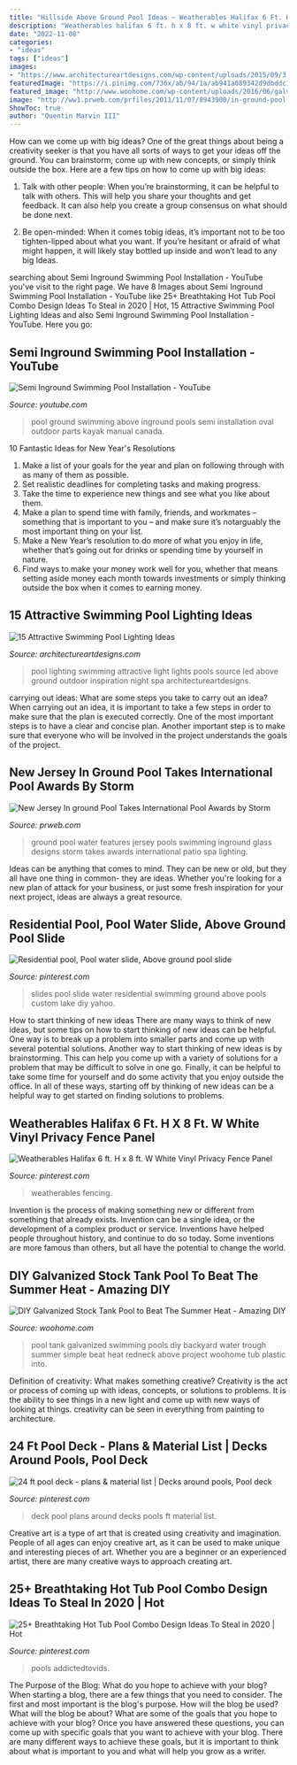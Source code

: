```yaml
---
title: "Hillside Above Ground Pool Ideas ~ Weatherables Halifax 6 Ft. H X 8 Ft. W White Vinyl Privacy Fence Panel"
description: "Weatherables halifax 6 ft. h x 8 ft. w white vinyl privacy fence panel"
date: "2022-11-08"
categories:
- "ideas"
tags: ["ideas"]
images:
- "https://www.architectureartdesigns.com/wp-content/uploads/2015/09/3.jpg"
featuredImage: "https://i.pinimg.com/736x/ab/94/1a/ab941a089342d9dbddc1f0a2731e1d76--pool-slides-furniture-ideas.jpg"
featured_image: "http://www.woohome.com/wp-content/uploads/2016/06/galvanized-stock-tank-pool-ideas-woohome-10.jpg"
image: "http://ww1.prweb.com/prfiles/2011/11/07/8943900/in-ground-pool.jpg"
ShowToc: true
author: "Quentin Marvin III"
---
```



How can we come up with big ideas?
One of the great things about being a creativity seeker is that you have all sorts of ways to get your ideas off the ground. You can brainstorm, come up with new concepts, or simply think outside the box. Here are a few tips on how to come up with big ideas:
1) Talk with other people: When you’re brainstorming, it can be helpful to talk with others. This will help you share your thoughts and get feedback. It can also help you create a group consensus on what should be done next.

2) Be open-minded: When it comes tobig ideas, it’s important not to be too tighten-lipped about what you want. If you’re hesitant or afraid of what might happen, it will likely stay bottled up inside and won’t lead to any big Ideas.

	

		
searching about Semi Inground Swimming Pool Installation - YouTube you've visit to the right page. We have 8 Images about Semi Inground Swimming Pool Installation - YouTube like 25+ Breathtaking Hot Tub Pool Combo Design Ideas To Steal in 2020 | Hot, 15 Attractive Swimming Pool Lighting Ideas and also Semi Inground Swimming Pool Installation - YouTube. Here you go:
		
    
## Semi Inground Swimming Pool Installation - YouTube

<img loading=lazy src="https://i.ytimg.com/vi/3x7CV7ixVsg/hqdefault.jpg" onerror="this.onerror=null;this.src='https://tse2.mm.bing.net/th?id=OIP.ZWWBK3koHRZurFoeRcnlRQHaFj&amp;pid=15.1';" alt="Semi Inground Swimming Pool Installation - YouTube">

_Source: youtube.com_

>pool ground swimming above inground pools semi installation oval outdoor parts kayak manual canada. 

	

10 Fantastic Ideas for New Year's Resolutions
1. Make a list of your goals for the year and plan on following through with as many of them as possible. 
2. Set realistic deadlines for completing tasks and making progress. 
3. Take the time to experience new things and see what you like about them. 
4. Make a plan to spend time with family, friends, and workmates – something that is important to you – and make sure it’s notarguably the most important thing on your list. 
5. Make a New Year’s resolution to do more of what you enjoy in life, whether that’s going out for drinks or spending time by yourself in nature. 
6. Find ways to make your money work well for you, whether that means setting aside money each month towards investments or simply thinking outside the box when it comes to earning money.

    
## 15 Attractive Swimming Pool Lighting Ideas

<img loading=lazy src="https://www.architectureartdesigns.com/wp-content/uploads/2015/09/3.jpg" onerror="this.onerror=null;this.src='https://tse1.mm.bing.net/th?id=OIP.QhWO-MgdA_3GP3z_hMIXsAHaFM&amp;pid=15.1';" alt="15 Attractive Swimming Pool Lighting Ideas">

_Source: architectureartdesigns.com_

>pool lighting swimming attractive light lights pools source led above ground outdoor inspiration night spa architectureartdesigns. 

	

carrying out ideas: What are some steps you take to carry out an idea?
When carrying out an idea, it is important to take a few steps in order to make sure that the plan is executed correctly. One of the most important steps is to have a clear and concise plan. Another important step is to make sure that everyone who will be involved in the project understands the goals of the project.

    
## New Jersey In Ground Pool Takes International Pool Awards By Storm

<img loading=lazy src="http://ww1.prweb.com/prfiles/2011/11/07/8943900/in-ground-pool.jpg" onerror="this.onerror=null;this.src='https://tse4.mm.bing.net/th?id=OIP.AtW3B9TwMsGZmMaz_qHr0AHaE8&amp;pid=15.1';" alt="New Jersey In ground Pool Takes International Pool Awards by Storm">

_Source: prweb.com_

>ground pool water features jersey pools swimming inground glass designs storm takes awards international patio spa lighting. 

	

Ideas can be anything that comes to mind. They can be new or old, but they all have one thing in common- they are ideas. Whether you're looking for a new plan of attack for your business, or just some fresh inspiration for your next project, ideas are always a great resource.

    
## Residential Pool, Pool Water Slide, Above Ground Pool Slide

<img loading=lazy src="https://i.pinimg.com/736x/ab/94/1a/ab941a089342d9dbddc1f0a2731e1d76--pool-slides-furniture-ideas.jpg" onerror="this.onerror=null;this.src='https://tse3.mm.bing.net/th?id=OIP.eI6hxv6rUJnL_2pwVZhX2QHaFA&amp;pid=15.1';" alt="Residential pool, Pool water slide, Above ground pool slide">

_Source: pinterest.com_

>slides pool slide water residential swimming ground above pools custom lake diy yahoo. 

	

How to start thinking of new ideas
There are many ways to think of new ideas, but some tips on how to start thinking of new ideas can be helpful. One way is to break up a problem into smaller parts and come up with several potential solutions. Another way to start thinking of new ideas is by brainstorming. This can help you come up with a variety of solutions for a problem that may be difficult to solve in one go. Finally, it can be helpful to take some time for yourself and do some activity that you enjoy outside the office. In all of these ways, starting off by thinking of new ideas can be a helpful way to get started on finding solutions to problems.

    
## Weatherables Halifax 6 Ft. H X 8 Ft. W White Vinyl Privacy Fence Panel

<img loading=lazy src="https://i.pinimg.com/736x/32/8a/c3/328ac3fa0e46dca947deb9d622f5308f.jpg" onerror="this.onerror=null;this.src='https://tse2.mm.bing.net/th?id=OIP.qStEtZA8RZCQCIVe6eB-JgHaHa&amp;pid=15.1';" alt="Weatherables Halifax 6 ft. H x 8 ft. W White Vinyl Privacy Fence Panel">

_Source: pinterest.com_

>weatherables fencing. 

	

Invention is the process of making something new or different from something that already exists. Invention can be a single idea, or the development of a complex product or service. Inventions have helped people throughout history, and continue to do so today. Some inventions are more famous than others, but all have the potential to change the world.

    
## DIY Galvanized Stock Tank Pool To Beat The Summer Heat - Amazing DIY

<img loading=lazy src="http://www.woohome.com/wp-content/uploads/2016/06/galvanized-stock-tank-pool-ideas-woohome-10.jpg" onerror="this.onerror=null;this.src='https://tse3.mm.bing.net/th?id=OIP.-Z3Fqoz01op8RRicAVlgSgHaQq&amp;pid=15.1';" alt="DIY Galvanized Stock Tank Pool to Beat The Summer Heat - Amazing DIY">

_Source: woohome.com_

>pool tank galvanized swimming pools diy backyard water trough summer simple beat heat redneck above project woohome tub plastic into. 

	

Definition of creativity: What makes something creative?
Creativity is the act or process of coming up with ideas, concepts, or solutions to problems. It is the ability to see things in a new light and come up with new ways of looking at things. creativity can be seen in everything from painting to architecture.

    
## 24 Ft Pool Deck - Plans &amp; Material List | Decks Around Pools, Pool Deck

<img loading=lazy src="https://i.pinimg.com/736x/10/07/41/100741d65a3dfda8260b163d73d27d20.jpg" onerror="this.onerror=null;this.src='https://tse3.mm.bing.net/th?id=OIP.1etkk5xnqKWN_6cKuGcoJQAAAA&amp;pid=15.1';" alt="24 ft pool deck - plans &amp; material list | Decks around pools, Pool deck">

_Source: pinterest.com_

>deck pool plans around decks pools ft material list. 

	

Creative art is a type of art that is created using creativity and imagination. People of all ages can enjoy creative art, as it can be used to make unique and interesting pieces of art. Whether you are a beginner or an experienced artist, there are many creative ways to approach creating art.

    
## 25+ Breathtaking Hot Tub Pool Combo Design Ideas To Steal In 2020 | Hot

<img loading=lazy src="https://i.pinimg.com/736x/07/6a/b8/076ab87011109a663642eb625604d734.jpg" onerror="this.onerror=null;this.src='https://tse3.mm.bing.net/th?id=OIP.bFMDzebzDXg-TGZbHyPqkQHaQJ&amp;pid=15.1';" alt="25+ Breathtaking Hot Tub Pool Combo Design Ideas To Steal in 2020 | Hot">

_Source: pinterest.com_

>pools addictedtovids. 

	

The Purpose of the Blog: What do you hope to achieve with your blog?
When starting a blog, there are a few things that you need to consider. The first and most important is the blog's purpose. How will the blog be used? What will the blog be about? What are some of the goals that you hope to achieve with your blog? Once you have answered these questions, you can come up with specific goals that you want to achieve with your blog. There are many different ways to achieve these goals, but it is important to think about what is important to you and what will help you grow as a writer.

